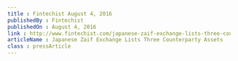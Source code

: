 ```yaml
---
title : Fintechist August 4, 2016
publishedBy : Fintechist
publishedOn : August 4, 2016
link : http://www.fintechist.com/japanese-zaif-exchange-lists-three-counterparty-assets/
articleName : Japanese Zaif Exchange Lists Three Counterparty Assets
class : pressArticle
---
```

